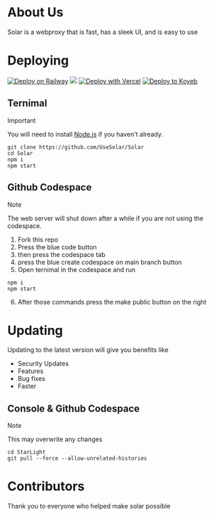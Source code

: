 # About Us

Solar is a webproxy that is fast, has a sleek UI, and is easy to use

# Deploying

[![Deploy on Railway](https://binbashbanana.github.io/deploy-buttons/buttons/remade/railway.svg)](https://railway.app/template/h7StcI?referralCode=u82tqg)
<a href="https://render.com/deploy?repo=https://github.com/usesolar/solar">
<img src="https://raw.githubusercontent.com/BinBashBanana/deploy-buttons/main/buttons/remade/render.svg"></img></a>
[![Deploy with Vercel](https://binbashbanana.github.io/deploy-buttons/buttons/remade/vercel.svg)](https://vercel.com/new/clone?repositoryurl=https://github.com/usesolar/solar)
[![Deploy to Koyeb](https://binbashbanana.github.io/deploy-buttons/buttons/remade/koyeb.svg)](https://app.koyeb.com/deploy?type=git&repository=github.com/usesolar/solar)

## Ternimal

> [!IMPORTANT]
> You will need to install [Node.js](https://nodejs.org/en/download/package-manager) if you haven't already.

```
git clone https://github.com/UseSolar/Solar
cd Solar
npm i
npm start
```

## Github Codespace

> [!NOTE]
> The web server will shut down after a while if you are not using the codespace.

1. Fork this repo
2. Press the blue code button
3. then press the codespace tab
4. press the blue create codespace on main branch button
5. Open ternimal in the codespace and run

```
npm i
npm start
```

6. After those commands press the make public button on the right

# Updating

Updating to the latest version will give you benefits like

- Security Updates
- Features
- Bug fixes
- Faster

## Console & Github Codespace

> [!NOTE]
> This may overwrite any changes

```
cd StarLight
git pull --force --allow-unrelated-histories
```

# Contributors

Thank you to everyone who helped make solar possible
